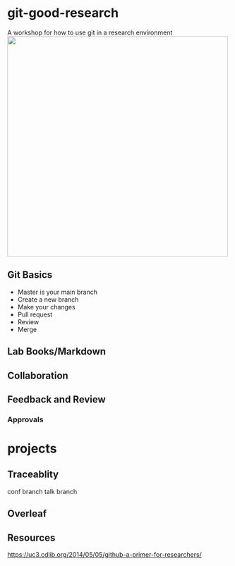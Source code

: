 # git-good-research
A workshop for how to use git in a research environment
<img src="/img/prgit-flow.svg" width="500"/>
## Git Basics

- Master is your main branch
- Create a new branch
- Make your changes
- Pull request
- Review
- Merge

## Lab Books/Markdown

## Collaboration 

## Feedback and Review
### Approvals

# projects

## Traceablity
conf branch
talk branch
## Overleaf

## Resources
https://uc3.cdlib.org/2014/05/05/github-a-primer-for-researchers/
